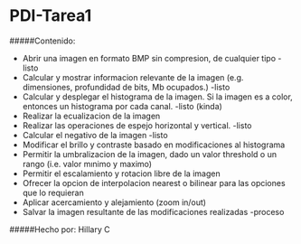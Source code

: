﻿# PDI-Tarea1

#####Contenido:
* Abrir una imagen en formato BMP sin compresion, de cualquier tipo -listo
* Calcular y mostrar informacion relevante de la imagen (e.g. dimensiones, profundidad de bits, Mb ocupados.) -listo
* Calcular y desplegar el histograma de la imagen. Si la imagen es a color, entonces un histograma por cada canal. -listo (kinda)
* Realizar la ecualizacion de la imagen
* Realizar las operaciones de espejo horizontal y vertical. -listo
* Calcular el negativo de la imagen -listo
* Modificar el brillo y contraste basado en modificaciones al histograma
* Permitir la umbralizacion de la imagen, dado un valor threshold o un rango (i.e. valor mınimo y maximo)
* Permitir el escalamiento y rotacion libre de la imagen 
* Ofrecer la opcion de interpolacion nearest o bilinear para las opciones que lo requieran
* Aplicar acercamiento y alejamiento (zoom in/out)
* Salvar la imagen resultante de las modificaciones realizadas -proceso

#####Hecho por: 
Hillary C
